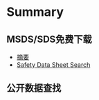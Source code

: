 # Summary

## MSDS/SDS免费下载

* [摘要](README.md)
* [Safety Data Sheet Search](chapter1.md)

## 公开数据查找

